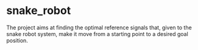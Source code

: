 # snake_robot
 The project aims at finding the optimal reference signals that, given to the snake robot system, make it move from a starting point to a desired goal position.
